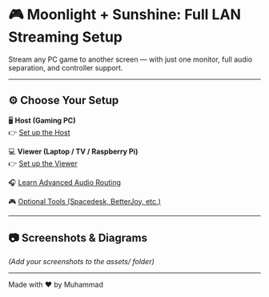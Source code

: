 # 🎮 Moonlight + Sunshine: Full LAN Streaming Setup

Stream any PC game to another screen — with just one monitor, full audio separation, and controller support.

---

## ⚙️ Choose Your Setup

🖥️ **Host (Gaming PC)**  
👉 [Set up the Host](./host-setup/instructions.md)

💻 **Viewer (Laptop / TV / Raspberry Pi)**  
👉 [Set up the Viewer](./viewer-setup/instructions.md)

🎧 [Learn Advanced Audio Routing](./host-setup/audio-routing.md)

🎮 [Optional Tools (Spacedesk, BetterJoy, etc.)](./shared-tools.md)

---

## 📷 Screenshots & Diagrams

_(Add your screenshots to the assets/ folder)_

---
Made with ❤️ by Muhammad
